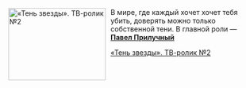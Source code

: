 <!--2025-08-15 11:00:18-->
<div class="yb">
  <div class="rss kino_kino"><a href="https://www.kino-teatr.ru/video/52440/" title="«Тень звезды». ТВ-ролик №2"><img src="https://www.kino-teatr.ru/video/0/4/52440/poster.jpg" width="196" height="147" align="left" hspace="5" style="margin: 0px 10px 0px 5px" alt="«Тень звезды». ТВ-ролик №2"/></a>В мире, где каждый хочет хочет тебя убить, доверять можно только собственной тени. В главной роли — <a href=https://www.kino-teatr.ru/kino/acter/m/ros/25911/bio/ target=_blank><strong>Павел Прилучный</strong></a> <p class="titl"><a href="https://www.kino-teatr.ru/video/52440/">«Тень звезды». ТВ-ролик №2</a></p></div>
</div>
